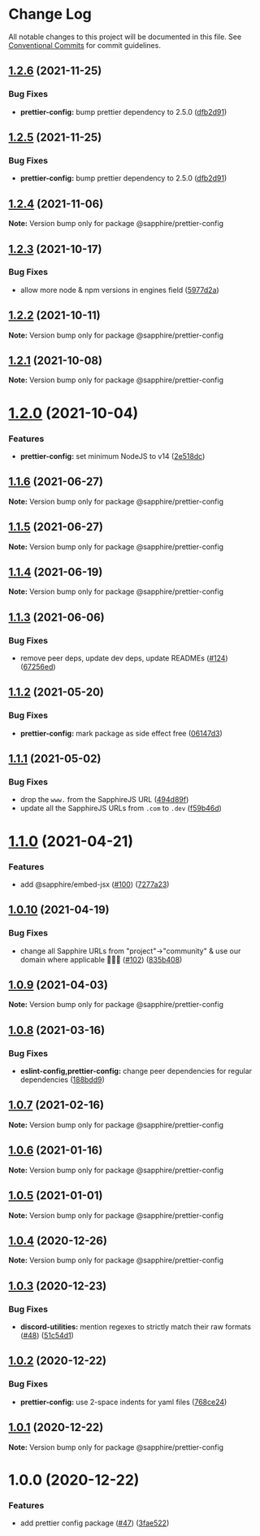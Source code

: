 # Change Log

All notable changes to this project will be documented in this file.
See [Conventional Commits](https://conventionalcommits.org) for commit guidelines.

## [1.2.6](https://github.com/sapphiredev/utilities/compare/@sapphire/prettier-config@1.2.4...@sapphire/prettier-config@1.2.6) (2021-11-25)

### Bug Fixes

-   **prettier-config:** bump prettier dependency to 2.5.0 ([dfb2d91](https://github.com/sapphiredev/utilities/commit/dfb2d91c92b7637c2bee02af9c25339a2cdf7bbb))

## [1.2.5](https://github.com/sapphiredev/utilities/compare/@sapphire/prettier-config@1.2.4...@sapphire/prettier-config@1.2.5) (2021-11-25)

### Bug Fixes

-   **prettier-config:** bump prettier dependency to 2.5.0 ([dfb2d91](https://github.com/sapphiredev/utilities/commit/dfb2d91c92b7637c2bee02af9c25339a2cdf7bbb))

## [1.2.4](https://github.com/sapphiredev/utilities/compare/@sapphire/prettier-config@1.2.3...@sapphire/prettier-config@1.2.4) (2021-11-06)

**Note:** Version bump only for package @sapphire/prettier-config

## [1.2.3](https://github.com/sapphiredev/utilities/compare/@sapphire/prettier-config@1.2.2...@sapphire/prettier-config@1.2.3) (2021-10-17)

### Bug Fixes

-   allow more node & npm versions in engines field ([5977d2a](https://github.com/sapphiredev/utilities/commit/5977d2a30a4b2cfdf84aff3f33af03ffde1bbec5))

## [1.2.2](https://github.com/sapphiredev/utilities/compare/@sapphire/prettier-config@1.2.1...@sapphire/prettier-config@1.2.2) (2021-10-11)

**Note:** Version bump only for package @sapphire/prettier-config

## [1.2.1](https://github.com/sapphiredev/utilities/compare/@sapphire/prettier-config@1.2.0...@sapphire/prettier-config@1.2.1) (2021-10-08)

**Note:** Version bump only for package @sapphire/prettier-config

# [1.2.0](https://github.com/sapphiredev/utilities/compare/@sapphire/prettier-config@1.1.6...@sapphire/prettier-config@1.2.0) (2021-10-04)

### Features

-   **prettier-config:** set minimum NodeJS to v14 ([2e518dc](https://github.com/sapphiredev/utilities/commit/2e518dc46e96753a07828a73fd437be18efca6da))

## [1.1.6](https://github.com/sapphiredev/utilities/compare/@sapphire/prettier-config@1.1.5...@sapphire/prettier-config@1.1.6) (2021-06-27)

**Note:** Version bump only for package @sapphire/prettier-config

## [1.1.5](https://github.com/sapphiredev/utilities/compare/@sapphire/prettier-config@1.1.4...@sapphire/prettier-config@1.1.5) (2021-06-27)

**Note:** Version bump only for package @sapphire/prettier-config

## [1.1.4](https://github.com/sapphiredev/utilities/compare/@sapphire/prettier-config@1.1.3...@sapphire/prettier-config@1.1.4) (2021-06-19)

**Note:** Version bump only for package @sapphire/prettier-config

## [1.1.3](https://github.com/sapphiredev/utilities/compare/@sapphire/prettier-config@1.1.2...@sapphire/prettier-config@1.1.3) (2021-06-06)

### Bug Fixes

-   remove peer deps, update dev deps, update READMEs ([#124](https://github.com/sapphiredev/utilities/issues/124)) ([67256ed](https://github.com/sapphiredev/utilities/commit/67256ed43b915b02a8b5c68230ba82d6210c5032))

## [1.1.2](https://github.com/sapphiredev/utilities/compare/@sapphire/prettier-config@1.1.1...@sapphire/prettier-config@1.1.2) (2021-05-20)

### Bug Fixes

-   **prettier-config:** mark package as side effect free ([06147d3](https://github.com/sapphiredev/utilities/commit/06147d39beb2a92bd94032ca96ea1b7ed0c0453b))

## [1.1.1](https://github.com/sapphiredev/utilities/compare/@sapphire/prettier-config@1.1.0...@sapphire/prettier-config@1.1.1) (2021-05-02)

### Bug Fixes

-   drop the `www.` from the SapphireJS URL ([494d89f](https://github.com/sapphiredev/utilities/commit/494d89ffa04f78c195b93d7905b3232884f7d7e2))
-   update all the SapphireJS URLs from `.com` to `.dev` ([f59b46d](https://github.com/sapphiredev/utilities/commit/f59b46d1a0ebd39cad17b17d71cd3b9da808d5fd))

# [1.1.0](https://github.com/sapphiredev/utilities/compare/@sapphire/prettier-config@1.0.10...@sapphire/prettier-config@1.1.0) (2021-04-21)

### Features

-   add @sapphire/embed-jsx ([#100](https://github.com/sapphiredev/utilities/issues/100)) ([7277a23](https://github.com/sapphiredev/utilities/commit/7277a236015236ed8e81b7882875410facc4ce17))

## [1.0.10](https://github.com/sapphiredev/utilities/compare/@sapphire/prettier-config@1.0.9...@sapphire/prettier-config@1.0.10) (2021-04-19)

### Bug Fixes

-   change all Sapphire URLs from "project"->"community" & use our domain where applicable 👨‍🌾🚜 ([#102](https://github.com/sapphiredev/utilities/issues/102)) ([835b408](https://github.com/sapphiredev/utilities/commit/835b408e8e57130c3787aca2e32613346ff23e4d))

## [1.0.9](https://github.com/sapphiredev/utilities/compare/@sapphire/prettier-config@1.0.8...@sapphire/prettier-config@1.0.9) (2021-04-03)

**Note:** Version bump only for package @sapphire/prettier-config

## [1.0.8](https://github.com/sapphiredev/utilities/compare/@sapphire/prettier-config@1.0.7...@sapphire/prettier-config@1.0.8) (2021-03-16)

### Bug Fixes

-   **eslint-config,prettier-config:** change peer dependencies for regular dependencies ([188bdd9](https://github.com/sapphiredev/utilities/commit/188bdd9b45fd71795422e50589b038311a020f00))

## [1.0.7](https://github.com/sapphiredev/utilities/compare/@sapphire/prettier-config@1.0.6...@sapphire/prettier-config@1.0.7) (2021-02-16)

**Note:** Version bump only for package @sapphire/prettier-config

## [1.0.6](https://github.com/sapphiredev/utilities/compare/@sapphire/prettier-config@1.0.5...@sapphire/prettier-config@1.0.6) (2021-01-16)

**Note:** Version bump only for package @sapphire/prettier-config

## [1.0.5](https://github.com/sapphiredev/utilities/compare/@sapphire/prettier-config@1.0.4...@sapphire/prettier-config@1.0.5) (2021-01-01)

**Note:** Version bump only for package @sapphire/prettier-config

## [1.0.4](https://github.com/sapphiredev/utilities/compare/@sapphire/prettier-config@1.0.3...@sapphire/prettier-config@1.0.4) (2020-12-26)

**Note:** Version bump only for package @sapphire/prettier-config

## [1.0.3](https://github.com/sapphiredev/utilities/compare/@sapphire/prettier-config@1.0.2...@sapphire/prettier-config@1.0.3) (2020-12-23)

### Bug Fixes

-   **discord-utilities:** mention regexes to strictly match their raw formats ([#48](https://github.com/sapphiredev/utilities/issues/48)) ([51c54d1](https://github.com/sapphiredev/utilities/commit/51c54d122f5484aafa58f96e17e75dca635b8b8b))

## [1.0.2](https://github.com/sapphiredev/utilities/compare/@sapphire/prettier-config@1.0.1...@sapphire/prettier-config@1.0.2) (2020-12-22)

### Bug Fixes

-   **prettier-config:** use 2-space indents for yaml files ([768ce24](https://github.com/sapphiredev/utilities/commit/768ce24f4a75d39a8ad0d4722d50d3156f3cbdbd))

## [1.0.1](https://github.com/sapphiredev/utilities/compare/@sapphire/prettier-config@1.0.0...@sapphire/prettier-config@1.0.1) (2020-12-22)

**Note:** Version bump only for package @sapphire/prettier-config

# 1.0.0 (2020-12-22)

### Features

-   add prettier config package ([#47](https://github.com/sapphiredev/utilities/issues/47)) ([3fae522](https://github.com/sapphiredev/utilities/commit/3fae522b5e7ee3ca7b2e6394e883bea7482643dc))
